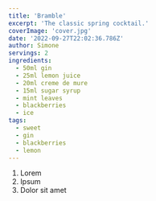 ```yaml
---
title: 'Bramble'
excerpt: 'The classic spring cocktail.'
coverImage: 'cover.jpg'
date: '2022-09-27T22:02:36.786Z'
author: Simone
servings: 2
ingredients:
  - 50ml gin
  - 25ml lemon juice
  - 20ml creme de mure
  - 15ml sugar syrup
  - mint leaves
  - blackberries
  - ice
tags:
  - sweet
  - gin
  - blackberries
  - lemon
---
```


1. Lorem
1. Ipsum
1. Dolor sit amet
